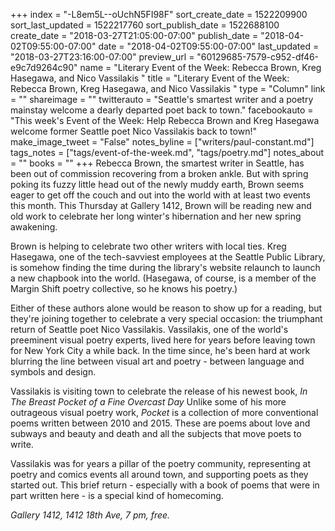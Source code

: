 +++
index = "-L8em5L--oUchN5FI98F"
sort_create_date = 1522209900
sort_last_updated = 1522217760
sort_publish_date = 1522688100
create_date = "2018-03-27T21:05:00-07:00"
publish_date = "2018-04-02T09:55:00-07:00"
date = "2018-04-02T09:55:00-07:00"
last_updated = "2018-03-27T23:16:00-07:00"
preview_url = "60129685-7579-c952-df46-e9c7d9264c90"
name = "Literary Event of the Week: Rebecca Brown, Kreg Hasegawa, and Nico Vassilakis "
title = "Literary Event of the Week: Rebecca Brown, Kreg Hasegawa, and Nico Vassilakis "
type = "Column"
link = ""
shareimage = ""
twitterauto = "Seattle's smartest writer and a poetry mainstay welcome a dearly departed poet back to town."
facebookauto = "This week's Event of the Week: Help Rebecca Brown and Kreg Hasegawa welcome former Seattle poet Nico Vassilakis back to town!"
make_image_tweet = "False"
notes_byline = ["writers/paul-constant.md"]
tags_notes = ["tags/event-of-the-week.md", "tags/poetry.md"]
notes_about = ""
books = ""
+++
Rebecca Brown, the smartest writer in Seattle, has been out of commission recovering from a broken ankle. But with spring poking its fuzzy little head out of the newly muddy earth, Brown seems eager to get off the couch and out into the world with at least two events this month. This Thursday at Gallery 1412, Brown will be reading new and old work to celebrate her long winter's hibernation and her new spring awakening.

Brown is helping to celebrate two other writers with local ties. Kreg Hasegawa, one of the tech-savviest employees at the Seattle Public Library, is somehow finding the time during the library's website relaunch to launch a new chapbook into the world. (Hasegawa, of course, is a member of the Margin Shift poetry collective, so he knows his poetry.)

Either of these authors alone would be reason to show up for a reading, but they're joining together to celebrate a very special occasion: the triumphant return of Seattle poet Nico Vassilakis. Vassilakis, one of the world's preeminent visual poetry experts, lived here for years before leaving town for New York City a while back. In the time since, he's been hard at work blurring the line between visual art and poetry - between language and symbols and design.

Vassilakis is visiting town to celebrate the release of his newest book, *In The Breast Pocket of a Fine Overcast Day* Unlike some of his more outrageous visual poetry work, *Pocket* is a collection of more conventional poems written between 2010 and 2015. These are poems about love and subways and beauty and death and all the subjects that move poets to write.

Vassilakis was for years a pillar of the poetry community, representing at poetry and comics events all around town, and supporting poets as they started out. This brief return - especially with a book of poems that were in part written here - is a special kind of homecoming.

*Gallery 1412, 1412 18th Ave, 7 pm, free.*
